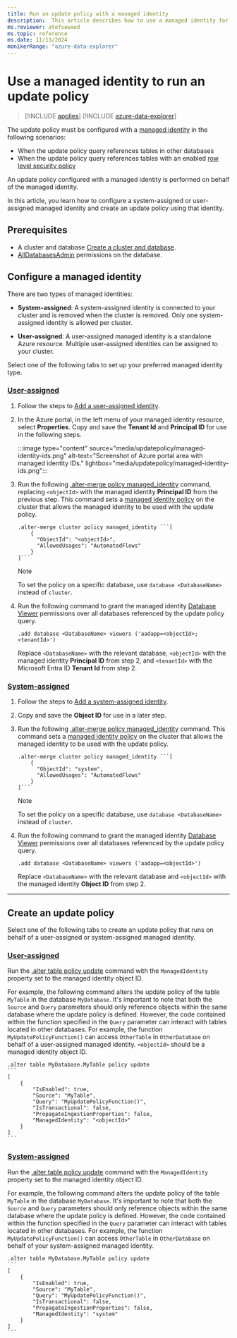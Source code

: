 ```yaml
---
title: Run an update policy with a managed identity
description:  This article describes how to use a managed identity for update policy.
ms.reviewer: atefsawaed
ms.topic: reference
ms.date: 11/13/2024
monikerRange: "azure-data-explorer"
---
```

# Use a managed identity to run an update policy

> [!INCLUDE [applies](../includes/applies-to-version/applies.md)] [!INCLUDE [azure-data-explorer](../includes/applies-to-version/azure-data-explorer.md)]

The update policy must be configured with a [managed identity](/azure/data-explorer/managed-identities-overview) in the following scenarios:

* When the update policy query references tables in other databases
* When the update policy query references tables with an enabled [row level security policy](row-level-security-policy.md)

An update policy configured with a managed identity is performed on behalf of the managed identity.

In this article, you learn how to configure a system-assigned or user-assigned managed identity and create an update policy using that identity.

## Prerequisites

* A cluster and database [Create a cluster and database](/azure/data-explorer/create-cluster-and-database).
* [AllDatabasesAdmin](../access-control/role-based-access-control.md) permissions on the database.

## Configure a managed identity

There are two types of managed identities:

* **System-assigned**: A system-assigned identity is connected to your cluster and is removed when the cluster is removed. Only one system-assigned identity is allowed per cluster.

* **User-assigned**: A user-assigned managed identity is a standalone Azure resource. Multiple user-assigned identities can be assigned to your cluster.

Select one of the following tabs to set up your preferred managed identity type.

### [User-assigned](#tab/user-assigned)

1. Follow the steps to [Add a user-assigned identity](/azure/data-explorer/configure-managed-identities-cluster#add-a-user-assigned-identity).

1. In the Azure portal, in the left menu of your managed identity resource, select **Properties**. Copy and save the **Tenant Id** and **Principal ID** for use in the following steps.

    :::image type="content" source="media/updatepolicy/managed-identity-ids.png" alt-text="Screenshot of Azure portal area with managed identity IDs." lightbox="media/updatepolicy/managed-identity-ids.png":::

1. Run the following [.alter-merge policy managed_identity](alter-merge-managed-identity-policy-command.md) command, replacing `<objectId>` with the managed identity **Principal ID** from the previous step. This command sets a [managed identity policy](../management/managed-identity-policy.md) on the cluster that allows the managed identity to be used with the update policy.

    ````kusto
    .alter-merge cluster policy managed_identity ```[
        {
          "ObjectId": "<objectId>",
          "AllowedUsages": "AutomatedFlows"
        }
    ]```
    ````

    > [!NOTE]
    > To set the policy on a specific database, use `database <DatabaseName>` instead of `cluster`.

1. Run the following command to grant the managed identity [Database Viewer](../access-control/role-based-access-control.md) permissions over all databases referenced by the update policy query.

    ```kusto
    .add database <DatabaseName> viewers ('aadapp=<objectId>;<tenantId>')
    ```

    Replace `<DatabaseName>` with the relevant database, `<objectId>` with the managed identity **Principal ID** from step 2, and `<tenantId>` with the Microsoft Entra ID **Tenant Id** from step 2.

### [System-assigned](#tab/system-assigned)

1. Follow the steps to [Add a system-assigned identity](/azure/data-explorer/configure-managed-identities-cluster#add-a-system-assigned-identity).

1. Copy and save the **Object ID** for use in a later step.

1. Run the following [.alter-merge policy managed_identity](alter-merge-managed-identity-policy-command.md) command. This command sets a [managed identity policy](../management/managed-identity-policy.md) on the cluster that allows the managed identity to be used with the update policy.

    ````kusto
    .alter-merge cluster policy managed_identity ```[
        {
          "ObjectId": "system",
          "AllowedUsages": "AutomatedFlows"
        }
    ]```
    ````

    > [!NOTE]
    > To set the policy on a specific database, use `database <DatabaseName>` instead of `cluster`.

1. Run the following command to grant the managed identity [Database Viewer](../access-control/role-based-access-control.md) permissions over all databases referenced by the update policy query.

    ```kusto
    .add database <DatabaseName> viewers ('aadapp=<objectId>')
    ```

    Replace `<DatabaseName>` with the relevant database and `<objectId>` with the managed identity **Object ID** from step 2.

---

## Create an update policy

Select one of the following tabs to create an update policy that runs on behalf of a user-assigned or system-assigned managed identity.

### [User-assigned](#tab/user-assigned)

Run the [.alter table policy update](alter-table-update-policy-command.md) command with the `ManagedIdentity` property set to the managed identity object ID.

For example, the following command alters the update policy of the table `MyTable` in the database `MyDatabase`. It's important to note that both the `Source` and `Query` parameters should only reference objects within the same database where the update policy is defined. However, the code contained within the function specified in the `Query` parameter can interact with tables located in other databases. For example, the function `MyUpdatePolicyFunction()` can access `OtherTable` in `OtherDatabase` on behalf of a user-assigned managed identity. `<objectId>` should be a managed identity object ID.

````kusto
.alter table MyDatabase.MyTable policy update
```
[
    {
        "IsEnabled": true,
        "Source": "MyTable",
        "Query": "MyUpdatePolicyFunction()",
        "IsTransactional": false,
        "PropagateIngestionProperties": false,
        "ManagedIdentity": "<objectId>"
    }
]
```
````

### [System-assigned](#tab/system-assigned)

Run the [.alter table policy update](alter-table-update-policy-command.md) command with the `ManagedIdentity` property set to the managed identity object ID.

For example, the following command alters the update policy of the table `MyTable` in the database `MyDatabase`. It's important to note that both the `Source` and `Query` parameters should only reference objects within the same database where the update policy is defined. However, the code contained within the function specified in the `Query` parameter can interact with tables located in other databases. For example, the function `MyUpdatePolicyFunction()` can access `OtherTable` in `OtherDatabase` on behalf of your system-assigned managed identity.

````kusto
.alter table MyDatabase.MyTable policy update
```
[
    {
        "IsEnabled": true,
        "Source": "MyTable",
        "Query": "MyUpdatePolicyFunction()",
        "IsTransactional": false,
        "PropagateIngestionProperties": false,
        "ManagedIdentity": "system"
    }
]
```
````
